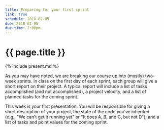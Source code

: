 ```yaml
---
title: Preparing for your first sprint
link: true
schedule: 2018-02-05
due: 2018-02-05
due-time: 2:00pm
---
```

# {{ page.title }}

{% include present.md %}

As you may have noted, we are breaking our course up into (mostly) two-week
sprints.  In class on the first day of each sprint, each group will give a
short report on their project.  A typical report will include a list of 
tasks accomplished (and not accomplished), a project velocity, and a list
of planned tasks for the coming sprint.

This week is your first presentation.  You will be responsible for giving
a short description of your project, the state of the code you've inherited
(e.g., "We can't get it running yet" or "It does A, B, and C, but not D"),
and a list of tasks and point values for the coming sprint.
